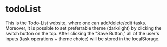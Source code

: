 # todoList
This is the Todo-List website, where one can add/delete/edit tasks. 
Moreover, it is possible to set preferrable theme (dark/light) by clicking the switch button on the top.
After clicking the "Save Button," all of the user's inputs (task operations + theme choice) will be stored in the localStorage.
